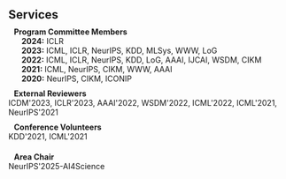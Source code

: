 <!-- <h1 id="services"></h1>

<h2 style="margin: 60px 0px 10px;">Services</h2>

<h4 style="margin:0 10px 0;">Program Committee Members</h4>

<ul style="margin:0 0 5px;">
  <li>..<a href="https://bmvc2023.org/people/organisers/"><autocolor>..</autocolor></a> <a href="h12"><autocolor>2022</autocolor></a>-<a href="12"><autocolor>2023</autocolor></a></li>
  <li>s<a href="https://www.acmmmasia.org/2020/committee.html"><autocolor>sd</autocolor></a></li>
</ul>

<h4 style="margin:0 10px 0;">sd</h4>

<ul style="margin:0 0 5px;">
  <li><a href="http://cvpr.thecvf.com/"><autocolor>...</autocolor></a></li>
  
</ul>

<h4 style="margin:0 10px 0;">...</h4>

<ul style="margin:0 0 5px;">
  <li><a href="https://ijcai-21.org/"><autocolor>...</autocolor></a></li>
</ul>

<h4 style="margin:0 10px 0;">..</h4>

<ul style="margin:0 0 5px;">
  <li><a href="http://cvpr2023.thecvf.com/"><autocolor>...</autocolor></a></li>
  
</ul>

<h4 style="margin:0 10px 0;">Journal Reviewers</h4>

<ul style="margin:0 0 20px;">
  <li><a href="https://www.computer.org/csdl/journal/tp"><autocolor>...</autocolor></a></li>
  
</ul>
 -->



<h1 id="services"></h1>

<h2 style="margin: 60px 0px 10px;">Services</h2>

<h4 style="margin:0 10px 0;">Program Committee Members</h4>
<ul style="margin:0 0 5px; list-style-type: none;">
  <li><b>2024:</b> ICLR</li>
  <li><b>2023:</b> ICML, ICLR, NeurIPS, KDD, MLSys, WWW, LoG</li>
  <li><b>2022:</b> ICML, ICLR, NeurIPS, KDD, LoG, AAAI, IJCAI, WSDM, CIKM</li>
  <li><b>2021:</b> ICML, NeurIPS, CIKM, WWW, AAAI</li>
  <li><b>2020:</b> NeurIPS, CIKM, ICONIP</li>
</ul>

<h4 style="margin:10px 10px 0;">External Reviewers</h4>
<p style="margin:0 0 5px;">
  ICDM'2023, ICLR'2023, AAAI'2022, WSDM'2022, ICML'2022, ICML'2021, NeurIPS'2021 
</p>

<h4 style="margin:10px 10px 0;">Conference Volunteers</h4>
<p style="margin:0 0 20px;">
  KDD'2021, ICML'2021
</p>

<h4 style="margin:10px 10px 0;">Area Chair</h4>
<p style="margin:0 0 20px;">
  NeurIPS'2025-AI4Science
</p>




